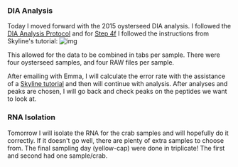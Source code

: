 ### DIA Analysis

Today I moved forward with the 2015 oysterseed DIA analysis. I followed the [DIA Analysis Protocol](https://github.com/RobertsLab/resources/blob/master/protocols/DIA-data-Analyses.md) and for [Step 4f](https://github.com/RobertsLab/resources/blob/master/protocols/DIA-data-Analyses.md#step-4f-import-dia-data-into-skyline) I followed the instructions from Skyline's tutorial:
![img](http://owl.fish.washington.edu/scaphapoda/grace/2015-oysterseed-project/Capture.PNG)

This allowed for the data to be combined in tabs per sample. There were four oysterseed samples, and four RAW files per sample. 

After emailing with Emma, I will calculate the error rate with the assistance of a [Skyline tutorial](https://skyline.ms/_webdav/home/software/Skyline/%40files/tutorials/MS1Filtering-2_5.pdf) and then will continue with analysis. After analyses and peaks are chosen, I will go back and check peaks on the peptides we want to look at. 

### RNA Isolation 

Tomorrow I will isolate the RNA for the crab samples and will hopefully do it correctly. If it doesn't go well, there are plenty of extra samples to choose from. The final sampling day (yellow-cap) were done in triplicate! The first and second had one sample/crab. 
